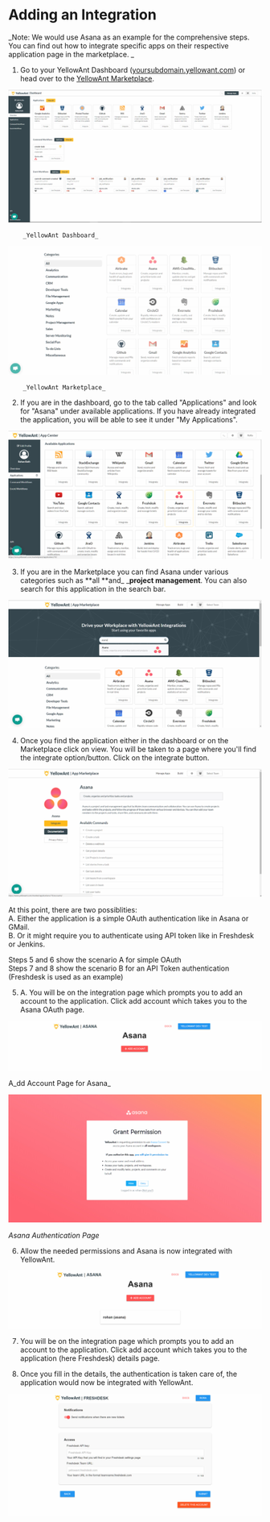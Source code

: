 # Adding an Integration

_Note: We would use Asana as an example for the comprehensive steps. You can find out how to integrate specific apps on their respective application page in the marketplace. _

1. Go to your YellowAnt Dashboard \([yoursubdomain.yellowant.com](https://github.com/yellowanthq/yellowant-help-center/tree/bdad19066023aa6a8b667a1d6f05b72945b49759/yoursubdomain.yellowant.com)\) or head over to the [YellowAnt Marketplace](https://www.yellowant.com/marketplace). 

![](../.gitbook/assets/image%20%2881%29.png)

        _YellowAnt Dashboard_

![](../.gitbook/assets/image%20%2853%29.png)

        _YellowAnt Marketplace_

2. If you are in the dashboard, go to the tab called "Applications" and look for "Asana" under available applications. If you have already integrated the application, you will be able to see it under "My Applications".  


![](../.gitbook/assets/image%20%2864%29.png)

3. If you are in the Marketplace you can find Asana under various categories such as **all **and_ _**project management**. You can also search for this application in the search bar.  


![](../.gitbook/assets/image%20%2889%29.png)

4. Once you find the application either in the dashboard or on the Marketplace click on view. You will be taken to a page where you'll find the integrate option/button. Click on the integrate button.  


![](../.gitbook/assets/image%20%2829%29.png)

At this point, there are two possiblities:  
A. Either the application is a simple OAuth authentication like in Asana or GMail.  
B. Or it might require you to authenticate using API token like in Freshdesk or Jenkins.

Steps 5 and 6 show the scenario A for simple OAuth  
Steps 7 and 8 show the scenario B for an API Token authentication \(Freshdesk is used as an example\)

5. A. You will be on the integration page which prompts you to add an account to the application. Click add account which takes you to the Asana OAuth page.  


![](../.gitbook/assets/image%20%2826%29.png)

A_dd Account Page for Asana_  


![](../.gitbook/assets/image%20%28108%29.png)

_Asana Authentication Page_

6. Allow the needed permissions and Asana is now integrated with YellowAnt.  


![](../.gitbook/assets/image%20%2858%29.png)

7. You will be on the integration page which prompts you to add an account to the application. Click add account which takes you to the application \(here Freshdesk\) details page.

8. Once you fill in the details, the authentication is taken care of, the application would now be integrated with YellowAnt.  


![](../.gitbook/assets/image%20%2880%29.png)


